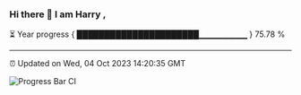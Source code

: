 ### Hi there 👋 I am Harry , 

⏳ Year progress { ██████████████████████▁▁▁▁▁▁▁▁ } 75.78 %

---

⏰ Updated on Wed, 04 Oct 2023 14:20:35 GMT

![Progress Bar CI](https://github.com/duykhang68/duykhang68/workflows/Progress%20Bar%20CI/badge.svg)
